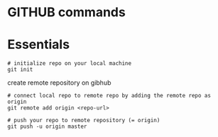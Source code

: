 # GITHUB commands

# Essentials

```
# initialize repo on your local machine
git init
```

create remote repository on gibhub

```
# connect local repo to remote repo by adding the remote repo as origin
git remote add origin <repo-url>

# push your repo to remote repository (= origin)
git push -u origin master
```
